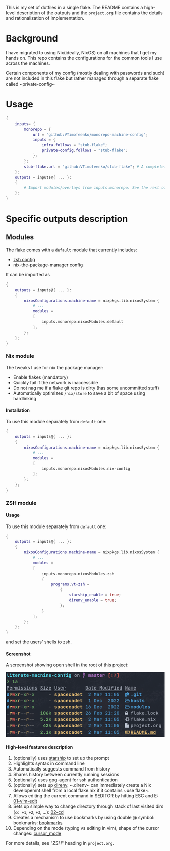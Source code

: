 This is my set of dotfiles in a single flake. The README contains a high-level description of the outputs and the `project.org` file contains the details and rationalization of implementation.

# Background

I have migrated to using Nix(ideally, NixOS) on all machines that I get my hands on. This repo contains the configurations for the common tools I use across the machines.

Certain components of my config (mostly dealing with passwords and such) are not included in this flake but rather managed through a separate flake called ~private-config~

# Usage

```nix
{
    inputs= {
        monorepo = {
            url = "github:VTimofeenko/monorepo-machine-config";
            inputs = {
                infra.follows = "stub-flake";
                private-config.follows = "stub-flake";
            };
        };
        stub-flake.url = "github:VTimofeenko/stub-flake"; # A completely empty flake
    };
    outputs = inputs@{ ... }:
    {
        # Import modules/overlays from inputs.monorepo. See the rest of README for more details
    };
}
```

# Specific outputs description

## Modules

The flake comes with a `default` module that currently includes:

- [zsh config](#ZSH-module)
- nix-the-package-manager config

It can be imported as

```nix
{
    outputs = inputs@{ ... }:
    {
        nixosConfigurations.machine-name = nixpkgs.lib.nixosSystem {
            # ...
            modules =
            [
                inputs.monorepo.nixosModules.default
            ];
        };
    };
}
```

### Nix module

The tweaks I use for nix the package manager:

- Enable flakes (mandatory)
- Quickly fail if the network is inaccessible
- Do not nag me if a flake git repo is dirty (has some uncommitted stuff)
- Automatically optimizes `/nix/store` to save a bit of space using hardlinking

#### Installation

To use this module separately from `default` one:

```nix
{
    outputs = inputs@{ ... }:
    {
        nixosConfigurations.machine-name = nixpkgs.lib.nixosSystem {
            # ...
            modules =
            [
                inputs.monorepo.nixosModules.nix-config
            ];
        };
    };
}
```

### ZSH module

#### Usage

To use this module separately from `default` one:

```nix
{
    outputs = inputs@{ ... }:
    {
        nixosConfigurations.machine-name = nixpkgs.lib.nixosSystem {
            # ...
            modules =
            [
                inputs.monorepo.nixosModules.zsh
                {
                    programs.vt-zsh =
                        {
                            starship_enable = true;
                            direnv_enable = true;
                        };
                }
            ];
        };
    };
}
```

and set the users' shells to zsh.

#### Screenshot

A screenshot showing open shell in the root of this project:

![](.assets/zsh-screenshot.png)

#### High-level features description

1. (optionally) uses [starship](https://starship.rs/) to set up the prompt
2. Highlights syntax in command line
3. Automatically suggests command from history
4. Shares history between currently running sessions
5. (optionally) uses gpg-agent for ssh authentication
6. (optionally) sets up [direnv](https://direnv.net/). ~.direnv~ can immediately create a Nix developemnt shell from a local flake.nix if it contains ~use flake~.
7. Allows editing the current command in $EDITOR by hitting ESC and E: [01-vim-edit](./modules/zsh/plugins/01-vim-edit.zsh)
8. Sets up simple way to change directory through stack of last visited dirs (`cd +1`, `+2`, `+3`, ...): [02-cd](./modules/zsh/plugins/02-cd.zsh)
9. Creates a mechanism to use bookmarks by using double @ symbol: bookmarks: [bookmarks](./modules/zsh/plugins/bookmarks.zsh)
10. Depending on the mode (typing vs editing in vim), shape of the cursor changes: [cursor_mode](./modules/zsh/plugins/cursor_mode.zsh)

For more details, see "*ZSH*" heading in `project.org`.
